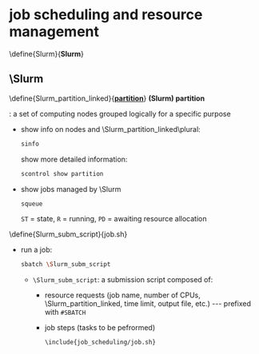 
# job scheduling and resource management

\define{Slurm}{__Slurm__}
## \Slurm

\define{Slurm_partition_linked}{[__partition__](#Slurm_partition)}
__(Slurm) partition__<a name="Slurm_partition"></a>

: a set of computing nodes grouped logically for a specific purpose

+ show info on nodes and \Slurm_partition_linked\plural:

	```bash
	sinfo
	```

	show more detailed information:

	```bash
	scontrol show partition
	```

+ show jobs managed by \Slurm

	```bash
	squeue
	```

	`ST` = state, `R` = running, `PD` = awaiting resource allocation

\define{Slurm_subm_script}{job.sh}
+ run a job:

	```bash
	sbatch \Slurm_subm_script
	```

	+ `\Slurm_subm_script`: a submission script composed of:

		+ resource requests (job name, number of CPUs, \Slurm_partition_linked, time limit, output file, etc.) --- prefixed with `#SBATCH`

		+ job steps (tasks to be pefrormed)

			```bash
			\include{job_scheduling/job.sh}
			```
